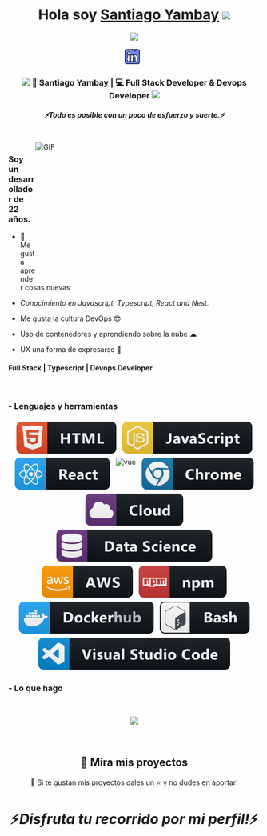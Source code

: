 <div align="center">
   <h1>Hola soy <a href="https://hemant.codes">Santiago Yambay</a> <img src="https://media.giphy.com/media/hvRJCLFzcasrR4ia7z/giphy.gif" width="25px"> </h1>
   
   
   <img src="https://pronoun.cyou/x/y?subject=He&object=Him&height=20"> 
</div>

<p align='center'>
   <a href="https://www.linkedin.com/in/santiago-yambay-miño-a48537230"><img height="30" src="https://raw.githubusercontent.com/8bithemant/8bithemant/master/linkedin.png?raw=true"></a>&nbsp;&nbsp;
 </p>



<div align="center">
<h3><img src="https://media.giphy.com/media/WUlplcMpOCEmTGBtBW/giphy.gif" width="30"> 🙎 Santiago Yambay | 💻 Full Stack Developer & Devops Developer <img src="https://media.giphy.com/media/WUlplcMpOCEmTGBtBW/giphy.gif" width="30"></h3>
</div>



 
 <h5 align="center">
   <i>⚡️Todo es posible con un poco de esfuerzo y suerte.⚡️</i>
  </h5>
 
 
<br />
<img align="right" height="270px" width="450px" alt="GIF" src="https://media.giphy.com/media/qgQUggAC3Pfv687qPC/giphy.gif" />
<p align="center">
  <h3> Soy un desarrollador de 22 años.</h3>
</p>

 - 🥀 Me gusta aprender cosas nuevas
 
 - <i>Conocimiento en Javascript, Typescript, React and Nest.</i>
   
 - Me gusta la cultura DevOps 😎
 
 - Uso de contenedores y aprendiendo sobre la nube ☁

 - UX una forma de expresarse 🤯
 
 
 <p align="center">
  <h4> Full Stack | Typescript | Devops Developer </h4>
   </p>

<!--  -->


<br />

### - Lenguajes y herramientas

<p align="center">
  <!-- For more icons please follow  https://github.com/MikeCodesDotNET/ColoredBadges -->
  <img src="https://raw.githubusercontent.com/8bithemant/8bithemant/master/svg/dev/languages/html.svg" alt="html" style="vertical-align:top; margin:4px">    
  <img src="https://raw.githubusercontent.com/8bithemant/8bithemant/master/svg/dev/languages/js.svg" alt="js" style="vertical-align:top; margin:4px">
  <img src="https://raw.githubusercontent.com/8bithemant/8bithemant/master/svg/dev/frameworks/react.svg" alt="react" style="vertical-align:top; margin:4px">
  <img src="https://raw.githubusercontent.com/8bithemant/8bithemant/master/svg/dev/frameworks/nest.svg" alt="vue" style="vertical-align:top; margin:4px">
  <img src="https://raw.githubusercontent.com/8bithemant/8bithemant/master/svg/dev/misc/chrome.svg" alt="chrome" style="vertical-align:top; margin:4px">
  <img src="https://raw.githubusercontent.com/8bithemant/8bithemant/master/svg/dev/misc/cloud.svg" alt="cloud" style="vertical-align:top; margin:4px">
  <img src="https://raw.githubusercontent.com/8bithemant/8bithemant/master/svg/dev/misc/datascience.svg" alt="datascience" style="vertical-align:top; margin:4px">
  <img src="https://raw.githubusercontent.com/8bithemant/8bithemant/master/svg/dev/services/aws.svg" alt="aws" style="vertical-align:top; margin:4px">
  <img src="https://raw.githubusercontent.com/8bithemant/8bithemant/master/svg/dev/services/npm.svg" alt="npm" style="vertical-align:top; margin:4px">
  <img src="https://raw.githubusercontent.com/8bithemant/8bithemant/master/svg/dev/services/dockerhub.svg" alt="gcp" style="vertical-align:top; margin:4px">
  <img src="https://raw.githubusercontent.com/8bithemant/8bithemant/master/svg/dev/tools/bash.svg" alt="bash" style="vertical-align:top; margin:4px">
  <img src="https://raw.githubusercontent.com/8bithemant/8bithemant/master/svg/dev/tools/visualstudio_code.svg" alt="vscode" style="vertical-align:top; margin:4px">
</p>

<!--
### - Blogs 🌱
-->
<!--
<p align="center">
  <a href="https://dev.to/hemant">
    <img src="https://raw.githubusercontent.com/8bithemant/8bithemant/master/svg/blogs/devto.svg"> 
  </a>
</p>
-->



 ### - Lo que hago


<br />

<p align="center">
   <img src="https://media.giphy.com/media/K1oJhRNg8YrJCNUrSB/giphy.gif" />
   </p>
   
   
<br />

<h2 align="center">🤝 Mira mis proyectos</h2>



<p align="center">💙 Si te gustan mis proyectos dales un ⭐ y no dudes en aportar!</p>
</p>

<h1 align='center'>⚡️<i>Disfruta tu recorrido por mi perfil!</i>⚡️</h1>




